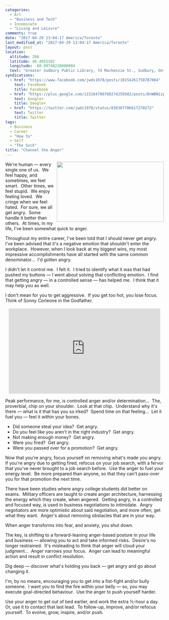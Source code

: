 ```yaml
---
categories:
  - Art
  - "Business and Tech"
  - Innominate
  - "Living and Leisure"
comments: true
date: "2017-04-29 13:04:17 America/Toronto"
last_modified_at: "2017-04-29 13:04:17 America/Toronto"
layout: post
location:
  altitude: 266
  latitude: 46.4955102
  longitude: -80.99748220000004
  text: "Greater Sudbury Public Library, 74 Mackenzie St., Sudbury, Ontario, P3C 4X8, Canada"
syndications:
  - href: "https://www.facebook.com/jwds1978/posts/10154261750787084"
    text: Facebook
    title: Facebook
  - href: "https://plus.google.com/115164780760274259502/posts/DnWBNizpcty"
    text: Google+
    title: Google+
  - href: "https://twitter.com/jwds1978/status/858367706617270272"
    text: Twitter
    title: Twitter
tags:
  - Business
  - Career
  - "How to"
  - Self
  - "The Suck"
title: "Channel the Anger"
---
```


<img
  alt="" height="191" src="{{ site.uri.assets }}/blog/2017/04/29/channel-the-anger/innominate_1_340x191.png"
  style="border: 0px; float: right; margin-bottom: 10px; margin-left: 10px;" width="340" />
<p>
  We're human &#8212; every single one of us.&nbsp; We feel happy, and sometimes, we feel smart.&nbsp; Other times, we feel stupid.&nbsp; We enjoy feeling
  loved.&nbsp; We cringe when we feel hated.&nbsp; For sure, we all get angry.&nbsp; Some handle it better than others.&nbsp; At times, in my life, I've been
  somewhat quick to anger.
</p>
<p>
  Throughout my entire career, I've been told that I should never get angry.&nbsp; I've been advised that it's a negative emotion that shouldn't enter the
  workplace.&nbsp; However, when I look back at my biggest wins, my most impressive accomplishments have all started with the same common
  denominator&hellip;&nbsp; I'd gotten angry.
</p>
<!-- excerptBreak -->
<p>
  I didn't let it control me.&nbsp; I felt it.&nbsp; I tried to identify what it was that had pushed my buttons &#8212; I went about solving that conflicting
  emotion.&nbsp; I find that getting angry &#8212; in a controlled sense &#8212; has helped me.&nbsp; I think that it may help you as well.
</p>
<p>
  I don't mean for you to get aggressive.&nbsp; If you get too hot, you lose focus.&nbsp; Think of Sonny Corleone in the Godfather.<br />
  &nbsp;<br />
  <iframe
    allowfullscreen height="271" src="https://www.youtube-nocookie.com/embed/mfMhFZw89BI?rel=0"
    style="border: none; display: block; margin-left: auto; margin-right: auto;" width="482"></iframe>
</p>
<p>
  Peak performance, for me, is controlled anger and/or determination&hellip;&nbsp; The, proverbial, chip on your shoulder.&nbsp; Look at that chip.&nbsp;
  Understand why it's there &#8212; what is it that has you so irked?&nbsp; Spend time on that feeling&hellip;&nbsp; Let it fuel you &#8212; feel it within your
  bones.
</p>
<ul>
  <li>
    Did someone steal your idea?&nbsp; Get angry.
  </li>
  <li>
    Do you feel like you aren't in the right industry?&nbsp; Get angry.
  </li>
  <li>
    Not making enough money?&nbsp; Get angry.
  </li>
  <li>
    Were you fired?&nbsp; Get angry.
  </li>
  <li>
    Were you passed over for a promotion?&nbsp; Get angry.
  </li>
</ul>
<p>
  Now that you're angry, focus yourself on removing what's made you angry.&nbsp; If you're angry due to getting fired, refocus on your job search, with a fervor
  that you've never brought to a job search before.&nbsp; Use the anger to fuel your energy level.&nbsp; Be more prepared than anyone, so that they can't
  pass-over you for that promotion the next time.
</p>
<p>
  There have been studies where angry college students did better on exams.&nbsp; Military officers are taught to create anger architecture, harnessing the
  energy which they create, when angered.&nbsp; Getting angry, in a controlled and focused way, is used in business negotiations to intimidate.&nbsp; Angry
  negotiators are more optimistic about said negotiation, and more often, get what they want.&nbsp; Anger's about removing obstacles that are in your way.
</p>
<p>
  When anger transforms into fear, and anxiety, you shut down.
</p>
<p>
  The key, is shifting to a forward-leaning anger-based posture in your life and business &#8212; allowing you to act and take informed risks.&nbsp; Desire's no
  longer restrained.&nbsp; It's misleading to think that anger will cloud your judgment&hellip;&nbsp; Anger narrows your focus.&nbsp; Anger can lead to
  meaningful action and result in conflict resolution.
</p>
<p>
  Dig deep &#8212; discover what's holding you back &#8212; get angry and go about changing it.
</p>
<p>
  I'm, by no means, encouraging you to get into a fist-fight and/or bully someone.&nbsp; I want you to find the fire within your belly &#8212; so, you may
  execute goal-directed behaviour.&nbsp; Use the anger to push yourself harder.
</p>
<p>
  Use your anger to get out of bed earlier, and work the extra &frac12;-hour a day.&nbsp; Or, use it to contact that last lead.&nbsp; To follow-up, improve,
  and/or refocus yourself.&nbsp; To evolve, grow, inspire, and/or push.
</p>
